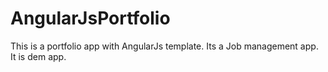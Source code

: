 # AngularJsPortfolio
This is a portfolio app with AngularJs template. Its a Job management app. It is dem app.
